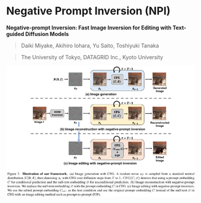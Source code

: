 # Negative Prompt Inversion (NPI)

**Negative-prompt Inversion: Fast Image Inversion for Editing with Text-guided Diffusion Models**

> Daiki Miyake, Akihiro Iohara, Yu Saito, Toshiyuki Tanaka

> The University of Tokyo, DATAGRID Inc., Kyoto University

![](../../assets/npi_framework.jpg)
